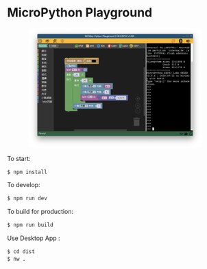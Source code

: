 # MicroPython Playground

<p align=center>
	<img src="static/snapshot.png" width="80%" height="80%"/>
</p>

To start:
```bash
$ npm install
```
To develop:
```bash
$ npm run dev
```
To build for production:
```bash
$ npm run build
```
Use Desktop App :
```bash
$ cd dist
$ nw .
```


